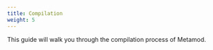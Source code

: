```yaml
---
title: Compilation
weight: 5
---
```


This guide will walk you through the compilation process of Metamod. 
